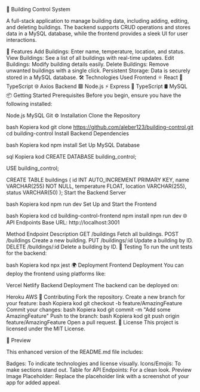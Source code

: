 🏢 Building Control System

A full-stack application to manage building data, including adding, editing, and deleting buildings. The backend supports CRUD operations and stores data in a MySQL database, while the frontend provides a sleek UI for user interactions.

🚀 Features
Add Buildings: Enter name, temperature, location, and status.
View Buildings: See a list of all buildings with real-time updates.
Edit Buildings: Modify building details easily.
Delete Buildings: Remove unwanted buildings with a single click.
Persistent Storage: Data is securely stored in a MySQL database.
🛠 Technologies Used
Frontend
⚛️ React
📘 TypeScript
🌐 Axios
Backend
🟩 Node.js
⚡ Express
📘 TypeScript
🛢 MySQL
📦 Getting Started
Prerequisites
Before you begin, ensure you have the following installed:

Node.js
MySQL
Git
⚙️ Installation
Clone the Repository

bash
Kopiera kod
git clone https://github.com/aleber123/building-control.git
cd building-control
Install Backend Dependencies

bash
Kopiera kod
npm install
Set Up MySQL Database

sql
Kopiera kod
CREATE DATABASE building_control;

USE building_control;

CREATE TABLE buildings (
    id INT AUTO_INCREMENT PRIMARY KEY,
    name VARCHAR(255) NOT NULL,
    temperature FLOAT,
    location VARCHAR(255),
    status VARCHAR(50)
);
Start the Backend Server

bash
Kopiera kod
npm run dev
Set Up and Start the Frontend

bash
Kopiera kod
cd building-control-frontend
npm install
npm run dev
🌐 API Endpoints
Base URL: http://localhost:3001

Method	Endpoint	Description
GET	/buildings	Fetch all buildings.
POST	/buildings	Create a new building.
PUT	/buildings/:id	Update a building by ID.
DELETE	/buildings/:id	Delete a building by ID.
🧪 Testing
To run the unit tests for the backend:

bash
Kopiera kod
npx jest
🌍 Deployment
Frontend Deployment
You can deploy the frontend using platforms like:

Vercel
Netlify
Backend Deployment
The backend can be deployed on:

Heroku
AWS
🤝 Contributing
Fork the repository.
Create a new branch for your feature:
bash
Kopiera kod
git checkout -b feature/AmazingFeature
Commit your changes:
bash
Kopiera kod
git commit -m "Add some AmazingFeature"
Push to the branch:
bash
Kopiera kod
git push origin feature/AmazingFeature
Open a pull request.
📜 License
This project is licensed under the MIT License.

🎨 Preview

This enhanced version of the README.md file includes:

Badges: To indicate technologies and license visually.
Icons/Emojis: To make sections stand out.
Table for API Endpoints: For a clean look.
Preview Image Placeholder: Replace the placeholder link with a screenshot of your app for added appeal.
